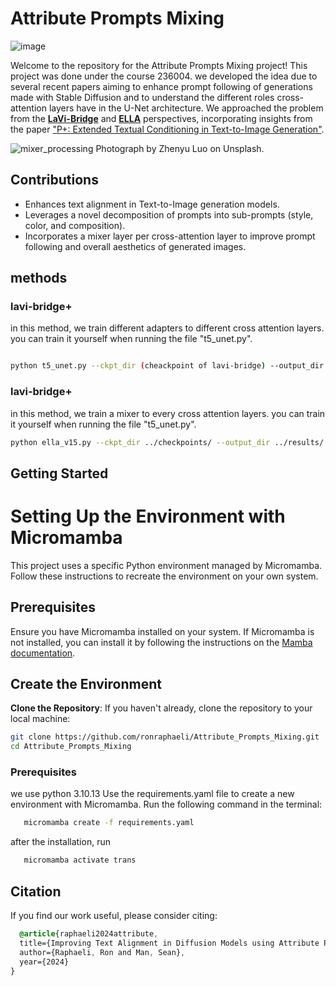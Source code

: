 # Attribute Prompts Mixing

![image](https://github.com/ronraphaeli/Attribute_Prompts_Mixing/assets/102682845/094ec0a1-d812-49e6-91af-2f9fdd61f564)


Welcome to the repository for the Attribute Prompts Mixing project! This project was done under the course 236004. we developed the idea due to several recent papers aiming to enhance prompt following of generations made with Stable Diffusion and to understand the different roles cross-attention layers have in the U-Net architecture. We approached the problem from the [**LaVi-Bridge**](https://github.com/ShihaoZhaoZSH/LaVi-Bridge) and [**ELLA**](https://github.com/TencentQQGYLab/ELLA?tab=readme-ov-file) perspectives, incorporating insights from the paper ["P+: Extended Textual Conditioning in Text-to-Image Generation"](https://prompt-plus.github.io/).

![mixer_processing](https://github.com/ronraphaeli/Attribute_Prompts_Mixing/assets/102682845/e6c827b8-52d0-4e68-bd29-97cabb519b88)
Photograph by Zhenyu Luo on Unsplash.

## Contributions

- Enhances text alignment in Text-to-Image generation models.
- Leverages a novel decomposition of prompts into sub-prompts (style, color, and composition).
- Incorporates a mixer layer per cross-attention layer to improve prompt following and overall aesthetics of generated images.


## methods

### lavi-bridge+
in this method, we train different adapters to different cross attention layers. 
you can train it yourself when running the file "t5_unet.py".
```bash

python t5_unet.py --ckpt_dir (cheackpoint of lavi-bridge) --output_dir (output dir of the checkpoints) --train_batch_size (batch size) -ci (path to coco dataset root) -ca (path to coco annotations) --save_steps 2500 --eval_steps 500 --max_train_steps 100000 --warmup_steps 1000  --lr_adapter 1e-5 --lr_vis 5e-6 --adapters_design (the division of cross attention layers to adapters, for example "[[0, 1, 2, 3] , [4, 5] , [6, 7], [8, 9], [10, 11], [12, 13, 14, 15]]") 
```
### lavi-bridge+
in this method, we train a mixer to every cross attention layers. 
you can train it yourself when running the file "t5_unet.py".

```bash
python ella_v15.py --ckpt_dir ../checkpoints/ --output_dir ../results/ --train_batch_size 10 --num_workers 10 --save_steps 1000 --eval_steps 500 --max_train_steps 100000 --warmup_steps 1000 --lr_adapter 1e-3 --adapters_design [[0],[1],[2],[3],[4],[5],[6],[7],[8],[9],[10],[11],[12],[13],[14],[15]] --entropy_reg (entropy regularization, we recommand 0.000025) --entropy_temp ( temprature of the entropy regularization, for example 5.0) --mix_scale (maximum scale of the prompts weights 1.2) --entropy_warmup (warmup for the regularizing term, 5000)
```

## Getting Started

# Setting Up the Environment with Micromamba

This project uses a specific Python environment managed by Micromamba. Follow these instructions to recreate the environment on your own system.

## Prerequisites

Ensure you have Micromamba installed on your system. If Micromamba is not installed, you can install it by following the instructions on the [Mamba documentation](https://mamba.readthedocs.io/en/latest/installation.html).

## Create the Environment

**Clone the Repository**:
   If you haven't already, clone the repository to your local machine:
   ```bash
   git clone https://github.com/ronraphaeli/Attribute_Prompts_Mixing.git
   cd Attribute_Prompts_Mixing
```

### Prerequisites

we use python 3.10.13
Use the requirements.yaml file to create a new environment with Micromamba. Run the following command in the terminal:
```bash
   micromamba create -f requirements.yaml
```
after the installation, run 

```bash
   micromamba activate trans
```


## Citation
If you find our work useful, please consider citing:

```scss
  @article{raphaeli2024attribute,
  title={Improving Text Alignment in Diffusion Models using Attribute Prompts Mixing},
  author={Raphaeli, Ron and Man, Sean},
  year={2024}
}
```



